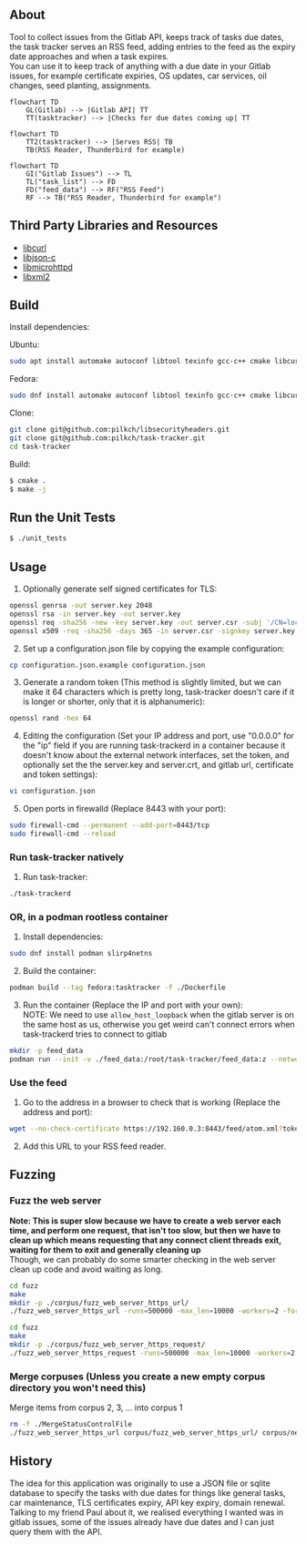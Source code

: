 ## About

Tool to collect issues from the Gitlab API, keeps track of tasks due dates, the task tracker serves an RSS feed, adding entries to the feed as the expiry date approaches and when a task expires.  
You can use it to keep track of anything with a due date in your Gitlab issues, for example certificate expiries, OS updates, car services, oil changes, seed planting, assignments.

```mermaid
flowchart TD
    GL(Gitlab) --> |Gitlab API| TT
    TT(tasktracker) --> |Checks for due dates coming up| TT
```

```mermaid
flowchart TD
    TT2(tasktracker) --> |Serves RSS| TB
    TB(RSS Reader, Thunderbird for example)
```

```mermaid
flowchart TD
    GI("Gitlab Issues") --> TL
    TL("task_list") --> FD
    FD("feed_data") --> RF("RSS Feed")
    RF --> TB("RSS Reader, Thunderbird for example")
```

## Third Party Libraries and Resources
  
- [libcurl](https://curl.se/libcurl/)  
- [libjson-c](https://github.com/json-c/json-c)  
- [libmicrohttpd](https://www.gnu.org/software/libmicrohttpd/)  
- [libxml2](https://github.com/GNOME/libxml2)

## Build

Install dependencies:

Ubuntu:
```bash
sudo apt install automake autoconf libtool texinfo gcc-c++ cmake libcurl-dev json-c-dev libxml2-dev gtest-dev
```

Fedora:
```bash
sudo dnf install automake autoconf libtool texinfo gcc-c++ cmake libcurl-devel json-c-devel libxml2-devel gtest-devel
```

Clone:
```bash
git clone git@github.com:pilkch/libsecurityheaders.git
git clone git@github.com:pilkch/task-tracker.git
cd task-tracker
```

Build:
```bash
$ cmake .
$ make -j
```

## Run the Unit Tests

```bash
$ ./unit_tests
```


## Usage

1. Optionally generate self signed certificates for TLS:
```bash
openssl genrsa -out server.key 2048
openssl rsa -in server.key -out server.key
openssl req -sha256 -new -key server.key -out server.csr -subj '/CN=localhost'
openssl x509 -req -sha256 -days 365 -in server.csr -signkey server.key -out server.crt
```
2. Set up a configuration.json file by copying the example configuration:
```bash
cp configuration.json.example configuration.json
```
3. Generate a random token (This method is slightly limited, but we can make it 64 characters which is pretty long, task-tracker doesn't care if it is longer or shorter, only that it is alphanumeric):
```bash
openssl rand -hex 64
```
4. Editing the configuration (Set your IP address and port, use "0.0.0.0" for the "ip" field if you are running task-trackerd in a container because it doesn't know about the external network interfaces, set the token, and optionally set the the server.key and server.crt, and gitlab url, certificate and token settings):
```bash
vi configuration.json
```
5. Open ports in firewalld (Replace 8443 with your port):
```bash
sudo firewall-cmd --permanent --add-port=8443/tcp
sudo firewall-cmd --reload
```

### Run task-tracker natively

1. Run task-tracker:
```bash
./task-trackerd
```

### OR, in a podman rootless container

1. Install dependencies:
```bash
sudo dnf install podman slirp4netns
```
2. Build the container:
```bash
podman build --tag fedora:tasktracker -f ./Dockerfile
```
3. Run the container (Replace the IP and port with your own):  
NOTE: We need to use `allow_host_loopback` when the gitlab server is on the same host as us, otherwise you get weird can't connect errors when task-trackerd tries to connect to gitlab  
```bash
mkdir -p feed_data
podman run --init -v ./feed_data:/root/task-tracker/feed_data:z --network slirp4netns:allow_host_loopback=true -p 192.168.0.3:8443:8443 --shm-size 256m --name tasktracker --rm fedora:tasktracker
```

### Use the feed

1. Go to the address in a browser to check that is working (Replace the address and port):  
```bash
wget --no-check-certificate https://192.160.0.3:8443/feed/atom.xml?token=<your token here>
```
2. Add this URL to your RSS feed reader.

## Fuzzing

### Fuzz the web server

**Note: This is super slow because we have to create a web server each time, and perform one request, that isn't too slow, but then we have to clean up which means requesting that any connect client threads exit, waiting for them to exit and generally cleaning up**  
Though, we can probably do some smarter checking in the web server clean up code and avoid waiting as long.

```bash
cd fuzz
make
mkdir -p ./corpus/fuzz_web_server_https_url/
./fuzz_web_server_https_url -runs=500000 -max_len=10000 -workers=2 -fork=1 -shrink=1 ./corpus/fuzz_web_server_https_url
```

```bash
cd fuzz
make
mkdir -p ./corpus/fuzz_web_server_https_request/
./fuzz_web_server_https_request -runs=500000 -max_len=10000 -workers=2 -fork=1 -shrink=1 ./corpus/fuzz_web_server_https_request
```

### Merge corpuses (Unless you create a new empty corpus directory you won't need this)

Merge items from corpus 2, 3, ... into corpus 1
```bash
rm -f ./MergeStatusControlFile
./fuzz_web_server_https_url corpus/fuzz_web_server_https_url/ corpus/new_items/ -merge=1 -merge_control_file=MergeStatusControlFile
```

## History

The idea for this application was originally to use a JSON file or sqlite database to specify the tasks with due dates for things like general tasks, car maintenance, TLS certificates expiry, API key expiry, domain renewal.  
Talking to my friend Paul about it, we realised everything I wanted was in gitlab issues, some of the issues already have due dates and I can just query them with the API.
